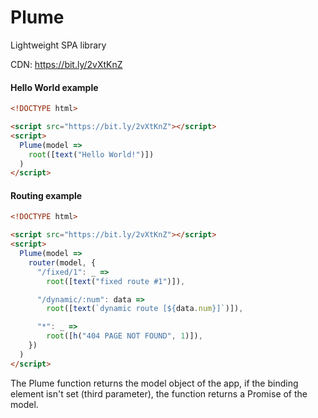 # Plume
Lightweight SPA library

CDN: https://bit.ly/2vXtKnZ

#### Hello World example

```html
<!DOCTYPE html>

<script src="https://bit.ly/2vXtKnZ"></script>
<script>
  Plume(model =>
    root([text("Hello World!")])
  )
</script>
```

#### Routing example
```html
<!DOCTYPE html>

<script src="https://bit.ly/2vXtKnZ"></script>
<script>
  Plume(model =>
    router(model, {
      "/fixed/1": _ =>
        root([text("fixed route #1")]),

      "/dynamic/:num": data =>
        root([text(`dynamic route [${data.num}]`)]),

      "*": _ =>
        root([h("404 PAGE NOT FOUND", 1)]),
    })
  )
</script>
```

The Plume function returns the model object of the app,
if the binding element isn't set (third parameter),
the function returns a Promise of the model.